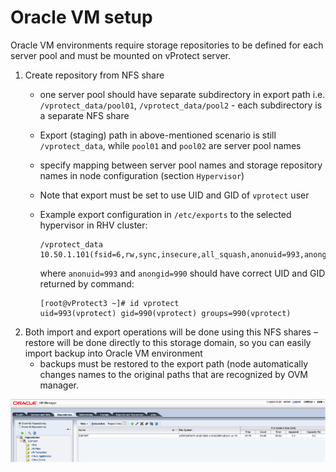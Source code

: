 # Oracle VM setup

Oracle VM environments require storage repositories to be defined for each server pool and must be mounted on vProtect server.

1. Create repository from NFS share
   * one server pool should have separate subdirectory in export path i.e. `/vprotect_data/pool01`, `/vprotect_data/pool2` - each subdirectory is a separate NFS share
   * Export \(staging\) path in above-mentioned scenario is still `/vprotect_data`, while `pool01` and `pool02` are server pool names
   * specify mapping between server pool names and storage repository names in node configuration \(section `Hypervisor`\)
   * Note that export must be set to use UID and GID of `vprotect` user
   * Example export configuration in `/etc/exports` to the selected hypervisor in RHV cluster:

     ```text
     /vprotect_data    10.50.1.101(fsid=6,rw,sync,insecure,all_squash,anonuid=993,anongid=990)
     ```

     where `anonuid=993` and `anongid=990` should have correct UID and GID returned by command:

     ```text
     [root@vProtect3 ~]# id vprotect
     uid=993(vprotect) gid=990(vprotect) groups=990(vprotect)
     ```
2. Both import and export operations will be done using this NFS shares – restore will be done directly to this storage domain, so you can easily import backup into Oracle VM environment
   * backups must be restored to the export path \(node automatically changes names to the original paths that are recognized by OVM manager.

![](../.gitbook/assets/setup_ovm-storagerepo%20%281%29.png)

